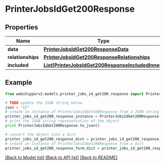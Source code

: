 # PrinterJobsIdGet200Response


## Properties
Name | Type | Description | Notes
------------ | ------------- | ------------- | -------------
**data** | [**PrinterJobsIdGet200ResponseData**](PrinterJobsIdGet200ResponseData.md) |  | [optional] 
**relationships** | [**PrinterJobsIdGet200ResponseRelationships**](PrinterJobsIdGet200ResponseRelationships.md) |  | [optional] 
**included** | [**List[PrinterJobsIdGet200ResponseIncludedInner]**](PrinterJobsIdGet200ResponseIncludedInner.md) |  | [optional] 

## Example

```python
from webshipperv2.models.printer_jobs_id_get200_response import PrinterJobsIdGet200Response

# TODO update the JSON string below
json = "{}"
# create an instance of PrinterJobsIdGet200Response from a JSON string
printer_jobs_id_get200_response_instance = PrinterJobsIdGet200Response.from_json(json)
# print the JSON string representation of the object
print PrinterJobsIdGet200Response.to_json()

# convert the object into a dict
printer_jobs_id_get200_response_dict = printer_jobs_id_get200_response_instance.to_dict()
# create an instance of PrinterJobsIdGet200Response from a dict
printer_jobs_id_get200_response_form_dict = printer_jobs_id_get200_response.from_dict(printer_jobs_id_get200_response_dict)
```
[[Back to Model list]](../README.md#documentation-for-models) [[Back to API list]](../README.md#documentation-for-api-endpoints) [[Back to README]](../README.md)


